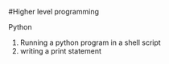 
#Higher level programming


Python

1. Running a python program in a shell script
2. writing a print statement
